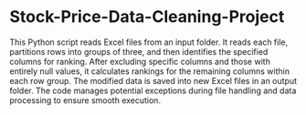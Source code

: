 # Stock-Price-Data-Cleaning-Project
This Python script reads Excel files from an input folder. It reads each file, partitions rows into groups of three, and then identifies the specified columns for ranking. After excluding specific columns and those with entirely null values, it calculates rankings for the remaining columns within each row group. The modified data is saved into new Excel files in an output folder. The code manages potential exceptions during file handling and data processing to ensure smooth execution.
